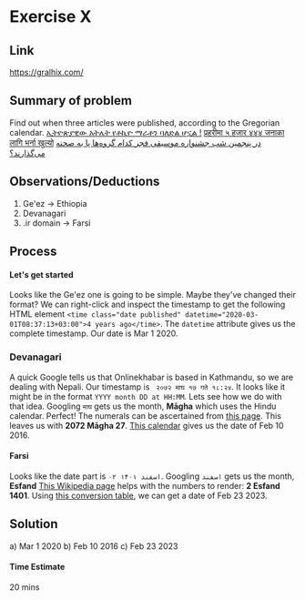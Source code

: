 # Exercise X

## Link
https://gralhix.com/ 

## Summary of problem

Find out when three articles were published, according to the Gregorian calendar.
[ኢትዮጵያዊው አትሌት የቶኪዮ ማራቶን ባለድል ሆኗል !](https://www.hatricksport.net/%e1%8a%a2%e1%89%b5%e1%8b%ae%e1%8c%b5%e1%8b%ab%e1%8b%8a%e1%8b%8d-%e1%8a%a0%e1%89%b5%e1%88%8c%e1%89%b5-%e1%8b%a8%e1%89%b6%e1%8a%aa%e1%8b%ae-%e1%88%9b%e1%88%ab%e1%89%b6%e1%8a%95-%e1%89%a3%e1%88%88/)
[प्रहरीमा ५ हजार ४४४ जनाका लागि भर्ना खुल्यो](https://www.onlinekhabar.com/2016/01/381827)
[در پنجمین شب جشنواره موسیقی فجر کدام گروه‌ها پا به صحنه می‌گذارند؟](https://www.yjc.ir/fa/news/8369785/%D8%AF%D8%B1-%D9%BE%D9%86%D8%AC%D9%85%DB%8C%D9%86-%D8%B4%D8%A8-%D8%AC%D8%B4%D9%86%D9%88%D8%A7%D8%B1%D9%87-%D9%85%D9%88%D8%B3%DB%8C%D9%82%DB%8C-%D9%81%D8%AC%D8%B1-%DA%A9%D8%AF%D8%A7%D9%85-%DA%AF%D8%B1%D9%88%D9%87%E2%80%8C%D9%87%D8%A7-%D9%BE%D8%A7-%D8%A8%D9%87-%D8%B5%D8%AD%D9%86%D9%87-%D9%85%DB%8C%E2%80%8C%DA%AF%D8%B0%D8%A7%D8%B1%D9%86%D8%AF)
 
## Observations/Deductions

1. Ge'ez -> Ethiopia
2. Devanagari
3. .ir domain -> Farsi

## Process



#### Let's get started
Looks like the Ge'ez one is going to be simple. Maybe they've changed their format? We can right-click and inspect the timestamp to get the following HTML element `<time class="date published" datetime="2020-03-01T08:37:13+03:00">4 years ago</time>`. The `datetime` attribute gives us the complete timestamp. Our date is Mar 1 2020.

### Devanagari
A quick Google tells us that Onlinekhabar is based in Kathmandu, so we are dealing with Nepali. Our timestamp is ` २०७२ माघ १७ गते १८:२४`. It looks like it might be in the format `YYYY month DD at HH:MM`. Lets see how we do with that idea. Googling `माघ` gets us the month, **Māgha** which uses the Hindu calendar. Perfect! The numerals can be ascertained from [this page](https://en.wikipedia.org/wiki/Devanagari_numerals). This leaves us with **2072 Māgha 27**. [This calendar](https://www.ashesh.com.np/nepali-calendar/?year=2072&month=Magh) gives us the date of Feb 10 2016. 

#### Farsi
Looks like the date part is `۰۲ اسفند ۱۴۰۱`. Googling `اسفند` gets us the month, **Esfand**
[This Wikipedia page](https://en.wikipedia.org/wiki/Eastern_Arabic_numerals) helps with the numbers to render: **2 Esfand 1401**. Using [this conversion table](https://www.vercalendario.info/en/calendars/persian-calendar/compare-1401.html), we can get a date of Feb 23 2023.

## Solution

a) Mar 1 2020
b) Feb 10 2016
c) Feb 23 2023

#### Time Estimate
20 mins

